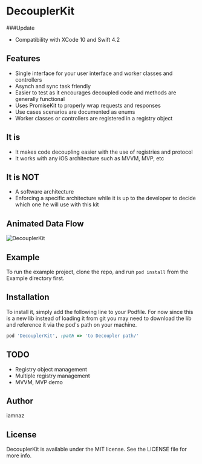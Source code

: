 # DecouplerKit

###Update
- Compatibility with XCode 10 and Swift 4.2


## Features
- Single interface for your user interface and worker classes and controllers
- Asynch and sync task friendly
- Easier to test as it encourages decoupled code and methods are generally functional 
- Uses PromiseKit to properly wrap requests and responses
- Use cases scenarios are documented as enums
- Worker classes or controllers are registered in a registry object

## It is
- It makes code decoupling easier with the use of registries and protocol
- It works with any iOS architecture such as MVVM, MVP, etc

## It is NOT
- A software architecture
- Enforcing a specific architecture while it is up to the developer to decide which one he will use with this kit

## Animated Data Flow
![DecouplerKit](https://raw.githubusercontent.com/iAmNaz/DecouplerKit/master/dk-animated-demo.gif)

## Example

To run the example project, clone the repo, and run `pod install` from the Example directory first.


## Installation

To install
it, simply add the following line to your Podfile. For now since this is a new lib instead of loading it from git you may need to download the lib and reference it via the pod's path on your machine.

```ruby
pod 'DecouplerKit', :path => 'to Decoupler path/'
```

## TODO
- Registry object management
- Multiple registry management
- MVVM, MVP demo

## Author

iamnaz

## License

DecouplerKit is available under the MIT license. See the LICENSE file for more info.
